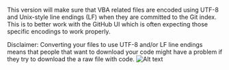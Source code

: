 This version will make sure that VBA related files are encoded using UTF-8 and Unix-style line endings (LF) when they are committed to the Git index. This is to better work with the GitHub UI which is often expecting those specific encodings to work properly.

Disclaimer: Converting your files to use UTF-8 and/or LF line endings means that people that want to download your code might have a problem if they try to download the a raw file with code.
![Alt text](../docs/img/ScreenCapDownloadRawFile.png)
